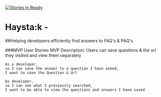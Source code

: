 [![Stories in Ready](https://badge.waffle.io/fbell123/haystak.png?label=ready&title=Ready)](https://waffle.io/fbell123/haystak)
# Haysta:k - 
##Helping developers efficiently find answers to FAQ's & PAQ's


###MVP User Stories
MVP Description: Users can save questions & the url they visited and view them separately
```
As a developer,
so I can save the answer to a question I have asked,
I want to save the Question & Url

As developer,
so I can see what I previously searched,
I want to be able to view the questions and answers I have saved
```
